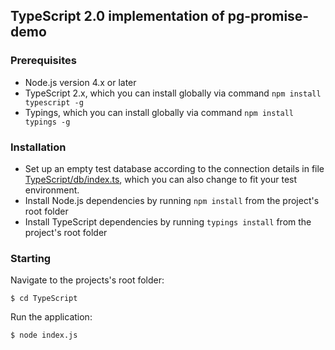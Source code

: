 ## TypeScript 2.0 implementation of pg-promise-demo

### Prerequisites

* Node.js version 4.x or later
* TypeScript 2.x, which you can install globally via command `npm install typescript -g`
* Typings, which you can install globally via command `npm install typings -g`

### Installation

* Set up an empty test database according to the connection details in file [TypeScript/db/index.ts](https://github.com/vitaly-t/pg-promise-demo/blob/master/TypeScript/db/index.ts#33),
  which you can also change to fit your test environment.
* Install Node.js dependencies by running `npm install` from the project's root folder
* Install TypeScript dependencies by running `typings install` from the project's root folder

### Starting

Navigate to the projects's root folder:
```
$ cd TypeScript
```

Run the application:
```
$ node index.js
```
